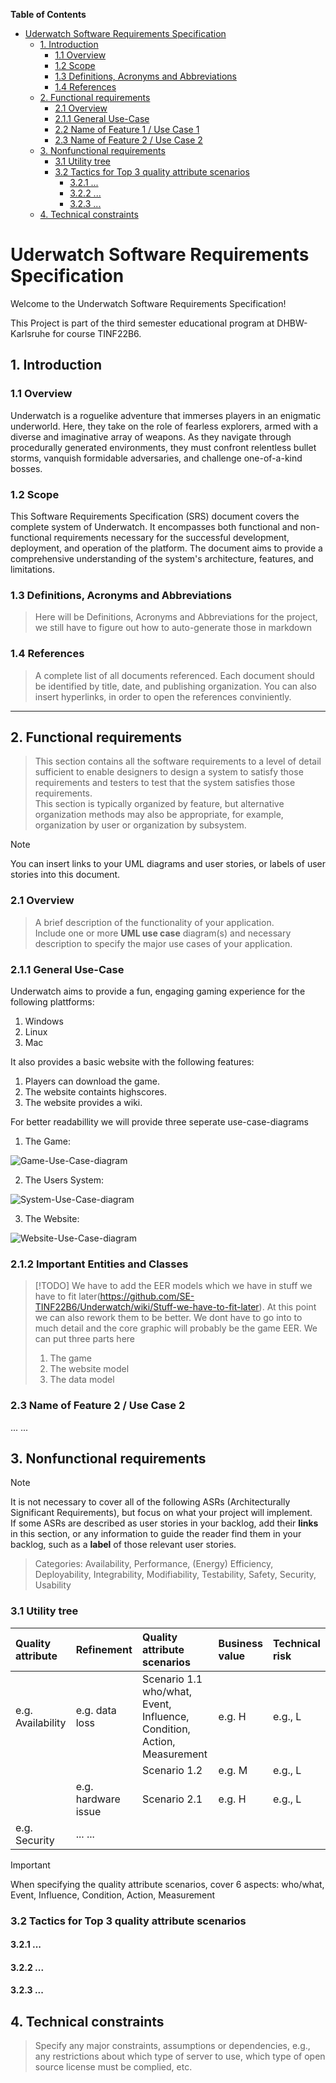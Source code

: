 <!-- markdown-toc start - Don't edit this section. Run M-x markdown-toc-refresh-toc -->
**Table of Contents**

- [Uderwatch Software Requirements Specification](#uderwatch-software-requirements-specification)
    - [1. Introduction](#1-introduction)
        - [1.1 Overview](#11-overview)
        - [1.2 Scope](#12-scope)
        - [1.3 Definitions, Acronyms and Abbreviations](#13-definitions-acronyms-and-abbreviations)
        - [1.4 References](#14-references)
    - [2. Functional requirements](#2-functional-requirements)
        - [2.1 Overview ](#21-overview)
        - [2.1.1 General Use-Case](#211-general-use-case)
        - [2.2 Name of Feature 1 / Use Case 1](#22-name-of-feature-1--use-case-1)
        - [2.3 Name of Feature 2 / Use Case 2](#23-name-of-feature-2--use-case-2)
    - [3. Nonfunctional requirements](#3-nonfunctional-requirements)
        - [3.1 Utility tree](#31-utility-tree)
        - [3.2 Tactics for Top 3 quality attribute scenarios](#32-tactics-for-top-3-quality-attribute-scenarios)
            - [3.2.1 ...](#321-)
            - [3.2.2 ...](#322-)
            - [3.2.3 ...](#323-)
    - [4. Technical constraints](#4-technical-constraints)

<!-- markdown-toc end -->
# Uderwatch Software Requirements Specification
Welcome to the Underwatch Software Requirements Specification!

This Project is part of the third semester educational program at DHBW-Karlsruhe for course TINF22B6.
## 1. Introduction
### 1.1 Overview
Underwatch is a roguelike adventure that immerses players in an enigmatic underworld. Here, they take on the role of fearless explorers, armed with a diverse and imaginative array of weapons. As they navigate through procedurally generated environments, they must confront relentless bullet storms, vanquish formidable adversaries, and challenge one-of-a-kind bosses.
### 1.2 Scope
This Software Requirements Specification (SRS) document covers the complete system of Underwatch. It encompasses both functional and non-functional requirements necessary for the successful development, deployment, and operation of the platform. The document aims to provide a comprehensive understanding of the system's architecture, features, and limitations.

### 1.3 Definitions, Acronyms and Abbreviations
> Here will be Definitions, Acronyms and Abbreviations for the project, we still have to figure out how to auto-generate those in markdown
### 1.4 References
> A complete list of all documents referenced. Each document should be identified by title, date, and publishing organization. You can also insert hyperlinks, in order to open the references conviniently.

---
## 2. Functional requirements
>  This section contains all the software requirements to a level of detail sufficient to enable designers to design a system to satisfy those requirements and testers to test that the system satisfies those requirements.  
>  This section is typically organized by feature, but alternative organization methods may also be appropriate, for example, organization by user or organization by subsystem.

> [!NOTE]
> You can insert links to your UML diagrams and user stories, or labels of user stories into this document.

### 2.1 Overview 
> A brief description of the functionality of your application.  
> Include one or more **UML use case** diagram(s) and necessary description to specify the major use cases of your application.

### 2.1.1 General Use-Case
Underwatch aims to provide a fun, engaging gaming experience for the following plattforms:
1. Windows 
2. Linux
3. Mac

It also provides a basic website with the following features:
1. Players can download the game.
2. The website containts highscores.
3. The website provides a wiki. 



For better readabillity we will provide three seperate use-case-diagrams
1. The Game:

![Game-Use-Case-diagram]( ./assets/underwatch_game_usecase.drawio.svg )

2. The Users System:

![System-Use-Case-diagram]( ./assets/underwatch_system_usecase.drawio.svg )

3. The Website:

![Website-Use-Case-diagram]( ./assets/underwatch_website_usecase.drawio.svg )

<!-- ### 2.2 Name of Feature 1 / Use Case 1 -->
<!-- > Specify this feature / use case by: -->
<!-- > - Relevant **user stories (their links or labels)** -->
<!-- > - **UI mockups** -->
<!-- > - **UML behavior diagrams** and necessary text specification -->
<!-- > - **Preconditions**. *A precondition of a use case is the state of the system that must be present prior to a use case being performed.* -->
<!-- > - Postconditions. *A postcondition of a use case is a list of possible states the system can be in immediately after a use case has finished.* -->
<!-- > - **Estimated efforts (high, medium, low)** -->
### 2.1.2 Important Entities and Classes
>[!TODO] We have to add the EER models which we have in stuff we have to fit later(https://github.com/SE-TINF22B6/Underwatch/wiki/Stuff-we-have-to-fit-later).
>At this point we can also rework them to be better. We dont have to go into to much detail and the core graphic will probably be the game EER.
>We can put three parts here
>1. The game
>2. The website model
>3. The data model 

### 2.3 Name of Feature 2 / Use Case 2
... ...

## 3. Nonfunctional requirements

> [!NOTE]  
> It is not necessary to cover all of the following ASRs (Architecturally Significant Requirements), but focus on what your project will implement.  
> If some ASRs are described as user stories in your backlog, add their **links** in this section, or any information to guide the reader find them in your backlog, such as a **label** of those relevant user stories.

> Categories: Availability, Performance, (Energy) Efficiency, Deployability, Integrability, Modifiability, Testability, Safety, Security, Usability

### 3.1 Utility tree

| Quality attribute    | Refinement             | Quality attribute scenarios   | Business value | Technical risk  |
| :---                 | :----                  | :----                         | :----          | :----           | 
| e.g. Availability    | e.g. data loss         | Scenario 1.1  who/what, Event, Influence, Condition, Action, Measurement                |  e.g. H        | e.g., L         |
|                      |                        | Scenario 1.2                  |  e.g. M        | e.g., L         |
|                      | e.g. hardware issue    | Scenario 2.1                  |  e.g. H        | e.g., L         |
| e.g. Security        | ... ...                |                               |                |                 |

> [!IMPORTANT]
> When specifying the quality attribute scenarios, cover 6 aspects: who/what, Event, Influence, Condition, Action, Measurement

### 3.2 Tactics for Top 3 quality attribute scenarios

#### 3.2.1 ...

#### 3.2.2 ...

#### 3.2.3 ...

## 4. Technical constraints
> Specify any major constraints, assumptions or dependencies, e.g., any restrictions about which type of server to use, which type of open source license must be complied, etc. 
